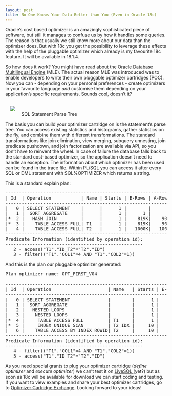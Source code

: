 ```yaml
--- 
layout: post
title: No One Knows Your Data Better than You (Even in Oracle 18c)  
---
```


Oracle’s cost based optimizer is an amazingly sophisticated piece of software, but still it manages to confuse us by how it handles some queries. The reason is that usually we still know more about our data than the optimizer does.
But with 18c you get the possibility to leverage these effects with the help of the pluggable optimizer which already is my favourite 18c feature. It will be available in 18.1.4.
    
So how does it work? You might have read about the <a href="http://www.oracle.com/technetwork/database/multilingual-engine/documentation/index.html" target="_blank" rel="noopener">Oracle Database Multilingual Engine</a> (MLE). The actual reason MLE was introduced was to enable developers to write their own pluggable optimizer cartridges (POC).    
Now you can - depending on your personal preferences - create optimizers in your favourite language <em>and</em> customise them depending on your application’s specific requirements. Sounds cool, doesn’t it?

<img src="{{site.url}}/sqldeveloper/images/SQL Developer Parse Tree 3.png" style="margin: 15px;"/>
SQL Statement Parse Tree


The basis you can build your optimizer cartridge on is the statement’s parse tree. You can access existing statistics and histograms, gather statistics on the fly, and combine them with different transformations. The standard transformations like join elimination, view merging, subquery unnesting, join predicate pushdown, and join factorization are available via API, so you don’t have to reinvent the wheel. In case of failure the database falls back to the standard cost-based optimizer, so the application doesn’t need to handle an exception. The information about which optimizer has been used can be found in the trace file. Within PL/SQL you can access it after every SQL or DML statement with SQL%OPTIMIZER which returns a string.
    
This is a standard explain plan:
    
<pre>
---------------------------------------------------------------
| Id  | Operation           | Name | Starts | E-Rows | A-Rows |
---------------------------------------------------------------
|   0 | SELECT STATEMENT    |      |      1 |        |      1 |
|   1 |  SORT AGGREGATE     |      |      1 |      1 |      1 |
|*  2 |   HASH JOIN         |      |      1 |    819K|    900K|
|*  3 |    TABLE ACCESS FULL| T1   |      1 |    819K|    900K|
|   4 |    TABLE ACCESS FULL| T2   |      1 |   1000K|   1000K|
---------------------------------------------------------------
Predicate Information (identified by operation id):
---------------------------------------------------
   2 - access("T1"."ID_T2"="T2"."ID")
   3 - filter(("T1"."COL1"=4 AND "T1"."COL2"=1))
</pre>   

    
And this is the plan our pluggable optimizer generated:
    
<pre>
Plan optimizer name: OPT_FIRST_V04

---------------------------------------------------------------------------
| Id  | Operation                     | Name   | Starts | E-Rows | A-Rows |
---------------------------------------------------------------------------
|   0 | SELECT STATEMENT              |        |      1 |        |      1 |
|   1 |  SORT AGGREGATE               |        |      1 |      1 |      1 |
|   2 |   NESTED LOOPS                |        |      1 |        |     10 |
|   3 |    NESTED LOOPS               |        |      1 |      1 |     10 |
|*  4 |     TABLE ACCESS FULL         | T1     |      1 |      1 |     10 |
|*  5 |     INDEX UNIQUE SCAN         | T2_IDX |     10 |      1 |     10 |
|   6 |    TABLE ACCESS BY INDEX ROWID| T2     |     10 |      1 |     10 |
---------------------------------------------------------------------------
Predicate Information (identified by operation id):
---------------------------------------------------
   4 - filter(("T1"."COL1"=4 AND "T1"."COL2"=1))
   5 - access("T1"."ID_T2"="T2"."ID")
</pre>

As you need special grants to plug your optimizer cartridge (<em>define optimizer</em> and <em>execute optimizer</em>) we can’t test it on <a href="https://livesql.oracle.com/apex/livesql/file/content_GAM6447L92HES1WQ8GM8INEST.html" target="_blank" rel="noopener">LiveSQL </a>(yet?) but as soon as 18c will be available for download we can start coding and testing.
If you want to view examples and share your best optimizer cartridges, go to <a href="https://github.com/its-people/Optimizer-Cartridge-Exchange" target="_blank" rel="noopener">Optimizer Cartridge Exchange</a>.
Looking forward to your ideas!
